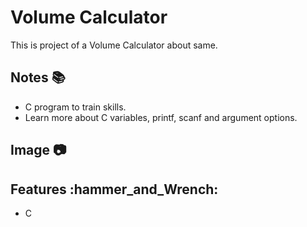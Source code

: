 # Volume Calculator

This is project of a Volume Calculator about same.

## Notes :books:
- C program to train skills.
- Learn more about C variables, printf, scanf and argument options.

## Image :camera:

## Features :hammer_and_Wrench:
- C